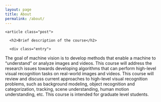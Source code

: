 ```yaml
---
layout: page
title: About
permalink: /about/
---
```


<div class="posts">

    <article class="post">

      <h2>Brief description of the course</h2>

      <div class="entry">

<p> The goal of machine vision is to develop methods that enable a machine to “understand” or analyze images and videos. This course 
will address the research issues towards developing algorithms that can perform high-level visual recognition tasks on real-world images and videos. This course will review and discuss current approaches to high-level visual recognition problems, such as background modeling, object recognition and categorization, tracking, scene understanding, human motion understanding, etc. 
This course is intended for graduate level students. </p>
<!-- <p>In the recent years, Deep Learning has pushed to boundaries of research in many fields. This course focuses on the application of Deep Learning in the field of Computer Vision. The first half of the course formulates the basics of Deep Learning, which are built on top of various concepts from Image Processing and Machine Learning.  The second half highlights the various flavors of Deep Learning in Computer Vision, such as Generative Models, Recurrent Models, and Deep Reinforcement Learning Models.
</p>
<h3>Introduction</h3>
<p>While Computers were invented for 'compute' , the desire to have machines which can 'think' has been an aspiration for researchers and philosophers from the dawn of humanity. Although our current machines crunch numbers at a super human level, they have traditionally been very poor at problems that humans solve intuitively, like walking, understanding spoken words, recognizing objects in an image etc. With the advent of Deep Learning, it seems machines might finally meet human-level performance(or even surpass them!), in such intuitive tasks.
</p>
<h3>What is Deep Learning?
</h3>
<p>Traditional Artificial Intelligence has been successful in solving abstract and formal tasks, i.e. tasks that can be completely described by a brief list of formal rules, such as 'chess', even as early as 1997, when IBM's Deep Blue defeated chess world champion Gary Kasparov. Based on the rules of the task, the problem was solved using methods such as 'Tree-Search' or 'Dynamic Programming'. However, these traditional machines/algorithms failed in solving subjective and intuitive task, like language comprehension.
</p>
<p>An approach taken to avert 'hard-coding' of rules in these machines, was Machine Learning, where machines acquired their own 'rules' by extracting patterns from raw data. The approach consisted algorithms like Naive Bayes, and Logistic Regression, which helped solve subjective task such as detection of spam-emails. However, these methods were strongly dependent on the representation of the data provided. In most of the Intuitive tasks, such as recognizing objects in an image, it is difficult to comprehend what data representation should be used.
</p>
<p>For solving such tasks, a different paradigm of 'learning' was required, which could build the right representation of data using multiple compositions of data representations, where each representation was learnt by extracting patterns in raw data. This is where Deep Learning plays a role. Deep Learning is a type of machine learning which enables machines to exactly do this.
</p>
<p>Formally: Deep Learning consist of Machine Learning paradigms, which allow machines to learn from experience, and understand the world in terms of a hierarchy of concepts, where each concept is defined in terms of its relation to other simpler concepts. This 'Concept-graph' can consist of complex concepts built on top of many simple concepts, which again might be built on top of even simpler concepts, leading to a graph with many layers, i.e. a graph which is "Deep".(Hence the name!)
</p>
<h3>Origins of Deep Learning
</h3>
<p>While "Deep Learning" has been portrayed as a new technology, its origins dates back to as early as the 1940s. Artificial Neural Networks(ANNs), the predecessors of 'Deep Learning',  were first created in the early 1950s and were inspired from Computational models for Biological Learning. ANNs were simple linear models motivated from a nonscientific perspective, and introduced the general principle of learning multiple levels of compositions.
</p>
<p>While the idea of composing many layers of ANNs, to form a 'Deep' model is not new, multiple issues such as lack of training methods, lack of data, and insufficient computational power led to failure of such attempts for many years. A breakthrough was achieved in 2006, when researchers successfully formulated a method to train such 'Deep' models. Due to this, researchers were able to train much deeper models than before, which could outperform other AI systems. In 2012, in an image recognition challenge(ILSVRC), a 'Deep Learning' based model was able to surpass all competing AI systems by a huge margin. This lead to the current surge in popularity of 'Deep Learning'. Over the past 10 years, with further research in this field, 'Deep Learning' has impacted almost every field of science, and led to many technological breakthroughs such as language translation, face recognition etc., enhancing human life.
</p>
<h3>Summary
</h3>
<p>This course aims to provide strong foundation in Deep Learning for student-researchers who are deeply interested in Machine Learning/Artificial Intelligence. As this field has massive industrial impact, students would be trained not only for theoretical understanding, but also for practically implementing Deep learning based AI systems. Join the course for an exciting and 'Deep'(pun intended!) journey into Deep Learning!
</p> -->
      </div>
    </article>
</div>
